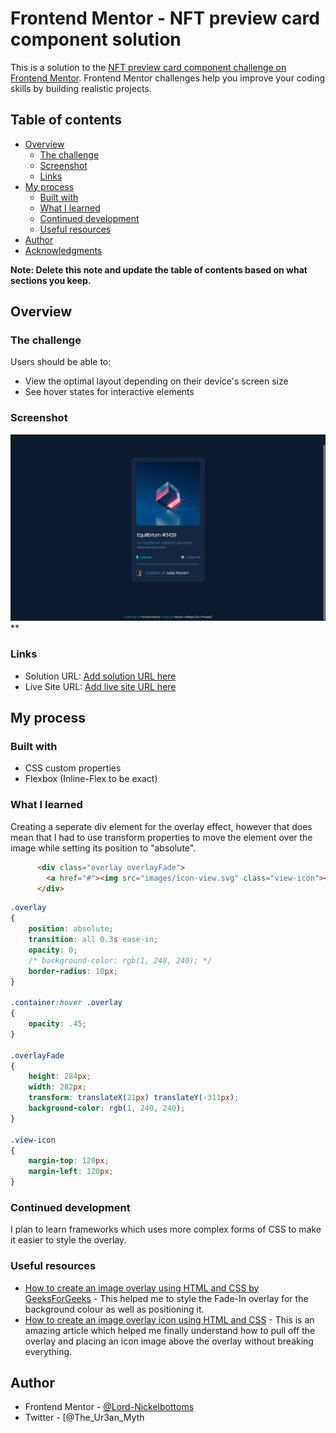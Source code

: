 # Frontend Mentor - NFT preview card component solution

This is a solution to the [NFT preview card component challenge on Frontend Mentor](https://www.frontendmentor.io/challenges/nft-preview-card-component-SbdUL_w0U). Frontend Mentor challenges help you improve your coding skills by building realistic projects.

## Table of contents

- [Overview](#overview)
  - [The challenge](#the-challenge)
  - [Screenshot](#screenshot)
  - [Links](#links)
- [My process](#my-process)
  - [Built with](#built-with)
  - [What I learned](#what-i-learned)
  - [Continued development](#continued-development)
  - [Useful resources](#useful-resources)
- [Author](#author)
- [Acknowledgments](#acknowledgments)

**Note: Delete this note and update the table of contents based on what sections you keep.**

## Overview

### The challenge

Users should be able to:

- View the optimal layout depending on their device's screen size
- See hover states for interactive elements

### Screenshot

![](./Solution/My-Solution.png)**

### Links

- Solution URL: [Add solution URL here](https://your-solution-url.com)
- Live Site URL: [Add live site URL here](https://your-live-site-url.com)

## My process

### Built with

- CSS custom properties
- Flexbox (Inline-Flex to be exact)

### What I learned

Creating a seperate div element for the overlay effect, however that does mean that I had to use transform properties to move the element over the image while setting its position to "absolute".

```html
      <div class="overlay overlayFade">
        <a href="#"><img src="images/icon-view.svg" class="view-icon"></a>
      </div>
```


```css
.overlay 
{
	position: absolute;
	transition: all 0.3s ease-in;
	opacity: 0;
	/* background-color: rgb(1, 248, 240); */
	border-radius: 10px;
}

.container:hover .overlay 
{
	opacity: .45;
}

.overlayFade 
{
    height: 284px;
    width: 282px;
    transform: translateX(21px) translateY(-311px);
    background-color: rgb(1, 240, 240);
}

.view-icon
{
	margin-top: 120px;
	margin-left: 120px;
}
```

### Continued development

I plan to learn frameworks which uses more complex forms of CSS to make it easier to style the overlay.

### Useful resources

- [How to create an image overlay using HTML and CSS by GeeksForGeeks](https://www.geeksforgeeks.org/how-to-create-image-overlay-hover-using-html-css/?ref=rphttps://www.example.com) - This helped me to style the Fade-In overlay for the background colour as well as positioning it.
- [How to create an image overlay icon using HTML and CSS](https://www.geeksforgeeks.org/how-to-create-an-image-overlay-icon-using-html-and-css/https://www.example.com) - This is an amazing article which helped me finally understand how to pull off the overlay and placing an icon image above the overlay without breaking everything.

## Author

- Frontend Mentor - [@Lord-Nickelbottoms](https://www.frontendmentor.io/profile/Lord-Nickelbottomshttps://www.frontendmentor.io/profile/yourusername)
- Twitter - [@The_Ur3an_Myth
